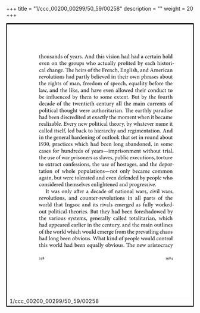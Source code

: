 +++
title = "1/ccc_00200_00299/50_59/00258"
description = ""
weight = 20
+++

<table style="border:2px solid black;max-width:800px;max-height:800px;" 
><tr><td>
<img class="center-fit-jpg"
src="/jpg_/out_jpg_1984__258.jpg">
1/ccc_00200_00299/50_59/00258
</img></td></tr></table>
